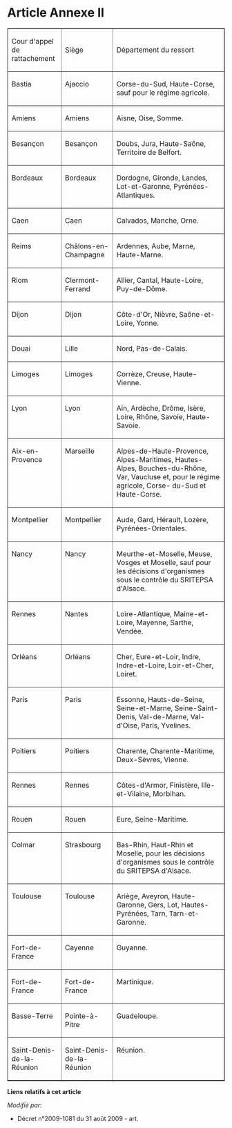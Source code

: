 # Article Annexe II

<table border="1" width="605" cellpadding="0" cellspacing="0">
  <tbody>
    <tr>
      <td width="113">

Cour d'appel de rattachement

</td>
      <td width="113">

Siège

</td>
      <td width="378">

Département du ressort

</td>
    </tr>
    <tr>
      <td valign="top" width="113">

Bastia

</td>
      <td valign="top" width="113">

Ajaccio

</td>
      <td width="378" valign="top">

Corse-du-Sud, Haute-Corse, sauf pour le régime agricole.

</td>
    </tr>
    <tr>
      <td valign="top" width="113">

Amiens

</td>
      <td valign="top" width="113">

Amiens

</td>
      <td valign="top" width="378">

Aisne, Oise, Somme.

</td>
    </tr>
    <tr>
      <td width="113" valign="top">

Besançon

</td>
      <td valign="top" width="113">

Besançon

</td>
      <td valign="top" width="378">

Doubs, Jura, Haute-Saône, Territoire de Belfort.

</td>
    </tr>
    <tr>
      <td valign="top" width="113">

Bordeaux

</td>
      <td valign="top" width="113">

Bordeaux

</td>
      <td width="378" valign="top">

Dordogne, Gironde, Landes, Lot-et-Garonne, Pyrénées-Atlantiques.

</td>
    </tr>
    <tr>
      <td width="113" valign="top">

Caen

</td>
      <td valign="top" width="113">

Caen

</td>
      <td width="378" valign="top">

Calvados, Manche, Orne.

</td>
    </tr>
    <tr>
      <td valign="top" width="113">

Reims

</td>
      <td valign="top" width="113">

Châlons-en-Champagne

</td>
      <td width="378" valign="top">

Ardennes, Aube, Marne, Haute-Marne.

</td>
    </tr>
    <tr>
      <td valign="top" width="113">

Riom

</td>
      <td valign="top" width="113">

Clermont-Ferrand

</td>
      <td width="378" valign="top">

Allier, Cantal, Haute-Loire, Puy-de-Dôme.

</td>
    </tr>
    <tr>
      <td width="113" valign="top">

Dijon

</td>
      <td width="113" valign="top">

Dijon

</td>
      <td width="378" valign="top">

Côte-d'Or, Nièvre, Saône-et-Loire, Yonne.

</td>
    </tr>
    <tr>
      <td width="113" valign="top">

Douai

</td>
      <td width="113" valign="top">

Lille

</td>
      <td width="378" valign="top">

Nord, Pas-de-Calais.

</td>
    </tr>
    <tr>
      <td width="113" valign="top">

Limoges

</td>
      <td valign="top" width="113">

Limoges

</td>
      <td valign="top" width="378">

Corrèze, Creuse, Haute-Vienne.

</td>
    </tr>
    <tr>
      <td width="113" valign="top">

Lyon

</td>
      <td width="113" valign="top">

Lyon

</td>
      <td width="378" valign="top">

Ain, Ardèche, Drôme, Isère, Loire, Rhône, Savoie, Haute-Savoie.

</td>
    </tr>
    <tr>
      <td valign="top" width="113">

Aix-en-Provence

</td>
      <td width="113" valign="top">

Marseille

</td>
      <td valign="top" width="378">

Alpes-de-Haute-Provence, Alpes-Maritimes, Hautes-Alpes, Bouches-du-Rhône, Var, Vaucluse et, pour le régime agricole, Corse-
du-Sud et Haute-Corse.

</td>
    </tr>
    <tr>
      <td width="113" valign="top">

Montpellier

</td>
      <td width="113" valign="top">

Montpellier

</td>
      <td valign="top" width="378">

Aude, Gard, Hérault, Lozère, Pyrénées-Orientales.

</td>
    </tr>
    <tr>
      <td valign="top" width="113">

Nancy

</td>
      <td width="113" valign="top">

Nancy

</td>
      <td width="378" valign="top">

Meurthe-et-Moselle, Meuse, Vosges et Moselle, sauf pour les décisions d'organismes sous le contrôle du SRITEPSA d'Alsace.

</td>
    </tr>
    <tr>
      <td width="113" valign="top">

Rennes

</td>
      <td valign="top" width="113">

Nantes

</td>
      <td valign="top" width="378">

Loire-Atlantique, Maine-et-Loire, Mayenne, Sarthe, Vendée.

</td>
    </tr>
    <tr>
      <td valign="top" width="113">

Orléans

</td>
      <td width="113" valign="top">

Orléans

</td>
      <td width="378" valign="top">

Cher, Eure-et-Loir, Indre, Indre-et-Loire, Loir-et-Cher, Loiret.

</td>
    </tr>
    <tr>
      <td width="113" valign="top">

Paris

</td>
      <td width="113" valign="top">

Paris

</td>
      <td width="378" valign="top">

Essonne, Hauts-de-Seine, Seine-et-Marne, Seine-Saint-Denis, Val-de-Marne, Val-d'Oise, Paris, Yvelines.

</td>
    </tr>
    <tr>
      <td width="113" valign="top">

Poitiers

</td>
      <td width="113" valign="top">

Poitiers

</td>
      <td valign="top" width="378">

Charente, Charente-Maritime, Deux-Sèvres, Vienne.

</td>
    </tr>
    <tr>
      <td width="113" valign="top">

Rennes

</td>
      <td valign="top" width="113">

Rennes

</td>
      <td width="378" valign="top">

Côtes-d'Armor, Finistère, Ille-et-Vilaine, Morbihan.

</td>
    </tr>
    <tr>
      <td valign="top" width="113">

Rouen

</td>
      <td valign="top" width="113">

Rouen

</td>
      <td width="378" valign="top">

Eure, Seine-Maritime.

</td>
    </tr>
    <tr>
      <td valign="top" width="113">

Colmar

</td>
      <td valign="top" width="113">

Strasbourg

</td>
      <td width="378" valign="top">

Bas-Rhin, Haut-Rhin et Moselle, pour les décisions d'organismes sous le contrôle du SRITEPSA d'Alsace.

</td>
    </tr>
    <tr>
      <td width="113" valign="top">

Toulouse

</td>
      <td valign="top" width="113">

Toulouse

</td>
      <td valign="top" width="378">

Ariège, Aveyron, Haute-Garonne, Gers, Lot, Hautes-Pyrénées, Tarn, Tarn-et-Garonne.

</td>
    </tr>
    <tr>
      <td valign="top" width="113">

Fort-de-France

</td>
      <td width="113" valign="top">

Cayenne

</td>
      <td valign="top" width="378">

Guyanne.

</td>
    </tr>
    <tr>
      <td width="113" valign="top">

Fort-de-France

</td>
      <td valign="top" width="113">

Fort-de-France

</td>
      <td valign="top" width="378">

Martinique.

</td>
    </tr>
    <tr>
      <td valign="top" width="113">

Basse-Terre

</td>
      <td width="113" valign="top">

Pointe-à-Pitre

</td>
      <td valign="top" width="378">

Guadeloupe.

</td>
    </tr>
    <tr>
      <td width="113" valign="top">

Saint-Denis-de-la-Réunion

</td>
      <td valign="top" width="113">

Saint-Denis-de-la-Réunion

</td>
      <td width="378" valign="top">

Réunion.

</td>
    </tr>
  </tbody>
</table>

**Liens relatifs à cet article**

_Modifié par_:

  - Décret n°2009-1081 du 31 août 2009 - art.

